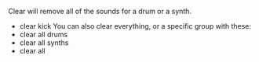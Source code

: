 Clear will remove all of the sounds for a drum or a synth.
* clear kick
You can also clear everything, or a specific group with these:
* clear all drums
* clear all synths
* clear all